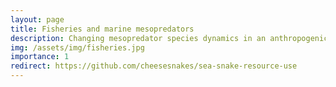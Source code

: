 ```yaml
---
layout: page
title: Fisheries and marine mesopredators
description: Changing mesopredator species dynamics in an anthropogenically dominated seascape
img: /assets/img/fisheries.jpg
importance: 1
redirect: https://github.com/cheesesnakes/sea-snake-resource-use
---
```

